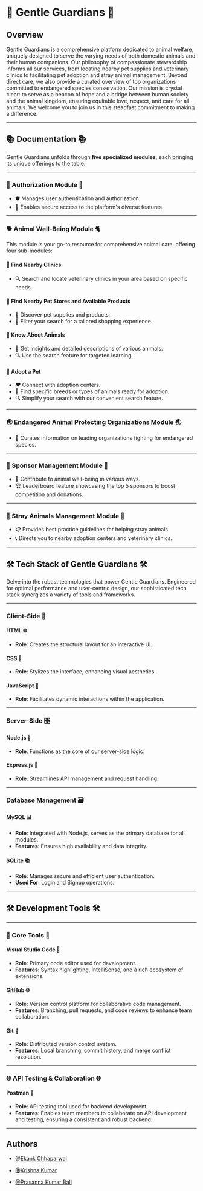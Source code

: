 
# 🐾 Gentle Guardians 🐾

## Overview

Gentle Guardians is a comprehensive platform dedicated to animal welfare, uniquely designed to serve the varying needs of both domestic animals and their human companions. Our philosophy of compassionate stewardship informs all our services, from locating nearby pet supplies and veterinary clinics to facilitating pet adoption and stray animal management. Beyond direct care, we also provide a curated overview of top organizations committed to endangered species conservation. Our mission is crystal clear: to serve as a beacon of hope and a bridge between human society and the animal kingdom, ensuring equitable love, respect, and care for all animals. We welcome you to join us in this steadfast commitment to making a difference.





---

## 📚 Documentation 📚

Gentle Guardians unfolds through **five specialized modules**, each bringing its unique offerings to the table:

---

### 🔐 Authorization Module 🔐

- 🛡 Manages user authentication and authorization.
- 🎯 Enables secure access to the platform's diverse features.

---

### 🐕 Animal Well-Being Module 🐈

This module is your go-to resource for comprehensive animal care, offering four sub-modules:

#### 🏥 Find Nearby Clinics

- 🔍 Search and locate veterinary clinics in your area based on specific needs.

#### 🛒 Find Nearby Pet Stores and Available Products

- 🎁 Discover pet supplies and products.
- 🧐 Filter your search for a tailored shopping experience.

#### 📘 Know About Animals

- 🐾 Get insights and detailed descriptions of various animals.
- 🔍 Use the search feature for targeted learning.

#### 🏡 Adopt a Pet

- ❤️ Connect with adoption centers.
- 🐶 Find specific breeds or types of animals ready for adoption.
- 🔍 Simplify your search with our convenient search feature.

---

### 🌏 Endangered Animal Protecting Organizations Module 🌏

- 🦏 Curates information on leading organizations fighting for endangered species.

---

### 💸 Sponsor Management Module 💸

- 🥇 Contribute to animal well-being in various ways.
- 🏆 Leaderboard feature showcasing the top 5 sponsors to boost competition and donations.

---

### 🐾 Stray Animals Management Module 🐾

- 📋 Provides best practice guidelines for helping stray animals.
- 📞 Directs you to nearby adoption centers and veterinary clinics.

---
## 🛠️ Tech Stack of Gentle Guardians 🛠️

Delve into the robust technologies that power Gentle Guardians. Engineered for optimal performance and user-centric design, our sophisticated tech stack synergizes a variety of tools and frameworks.

---

### Client-Side 🎨

#### HTML 🌐
- **Role**: Creates the structural layout for an interactive UI.

#### CSS 🎨
- **Role**: Stylizes the interface, enhancing visual aesthetics.

#### JavaScript 🚀
- **Role**: Facilitates dynamic interactions within the application.

----

### Server-Side 🎛️

#### Node.js 📡
- **Role**: Functions as the core of our server-side logic.

#### Express.js 🚂
- **Role**: Streamlines API management and request handling.

---

### Database Management 🗃️

#### MySQL 📊
- **Role**: Integrated with Node.js, serves as the primary database for all modules.
- **Features**: Ensures high availability and data integrity.

#### SQLite 📚
- **Role**: Manages secure and efficient user authentication.
- **Used For**: Login and Signup operations.

---
## 🛠️ Development Tools 🛠️

---

### 🎯 Core Tools 🎯

#### Visual Studio Code 📝
- **Role**: Primary code editor used for development.
- **Features**: Syntax highlighting, IntelliSense, and a rich ecosystem of extensions.

#### GitHub 🌐
- **Role**: Version control platform for collaborative code management.
- **Features**: Branching, pull requests, and code reviews to enhance team collaboration.

#### Git 🔄
- **Role**: Distributed version control system.
- **Features**: Local branching, commit history, and merge conflict resolution.

---

### 🌐 API Testing & Collaboration 🌐

#### Postman 💌
- **Role**: API testing tool used for backend development.
- **Features**: Enables team members to collaborate on API development and testing, ensuring a consistent and robust backend.

---
## Authors

- [@Ekank Chhaparwal](https://github.com/ekankchhaparwal)

- [@Krishna Kumar](https://github.com/krishna-9394)

- [@Prasanna Kumar Bali ](https://github.com/prasannakumarbali)
